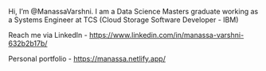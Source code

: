 Hi, I’m @ManassaVarshni. I am a Data Science Masters graduate working as a Systems Engineer at TCS (Cloud Storage Software Developer - IBM)

Reach me via LinkedIn - https://www.linkedin.com/in/manassa-varshni-632b2b17b/

Personal portfolio - https://manassa.netlify.app/

<!---
ManassaVarshni/ManassaVarshni is a ✨ special ✨ repository because its `README.md` (this file) appears on your GitHub profile.
You can click the Preview link to take a look at your changes.
--->
